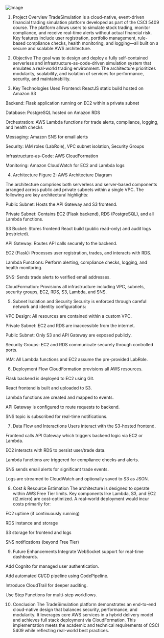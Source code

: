 ![Image](https://github.com/user-attachments/assets/61fd6afd-8fb0-4abe-ae92-bea9ff33c6a7)




1. Project Overview
TradeSimulation is a cloud-native, event-driven financial trading simulation platform developed as part of the CSCI 5409 course. The platform allows users to simulate stock trading, monitor compliance, and receive real-time alerts without actual financial risk. Key features include user registration, portfolio management, rule-based compliance checks, health monitoring, and logging—all built on a secure and scalable AWS architecture.

2. Objective
The goal was to design and deploy a fully self-contained serverless and infrastructure-as-code-driven simulation system that emulates a real-world trading environment. The architecture prioritizes modularity, scalability, and isolation of services for performance, security, and maintainability.

3. Key Technologies Used
Frontend: ReactJS static build hosted on Amazon S3

Backend: Flask application running on EC2 within a private subnet

Database: PostgreSQL hosted on Amazon RDS

Orchestration: AWS Lambda functions for trade alerts, compliance, logging, and health checks

Messaging: Amazon SNS for email alerts

Security: IAM roles (LabRole), VPC subnet isolation, Security Groups

Infrastructure-as-Code: AWS CloudFormation

Monitoring: Amazon CloudWatch for EC2 and Lambda logs

4. Architecture
Figure 2: AWS Architecture Diagram

The architecture comprises both serverless and server-based components arranged across public and private subnets within a single VPC. The following are key architectural highlights:

Public Subnet: Hosts the API Gateway and S3 frontend.

Private Subnet: Contains EC2 (Flask backend), RDS (PostgreSQL), and all Lambda functions.

S3 Bucket: Stores frontend React build (public read-only) and audit logs (restricted).

API Gateway: Routes API calls securely to the backend.

EC2 (Flask): Processes user registration, trades, and interacts with RDS.

Lambda Functions: Perform alerting, compliance checks, logging, and health monitoring.

SNS: Sends trade alerts to verified email addresses.

CloudFormation: Provisions all infrastructure including VPC, subnets, security groups, EC2, RDS, S3, Lambda, and SNS.

5. Subnet Isolation and Security
Security is enforced through careful network and identity configurations:

VPC Design: All resources are contained within a custom VPC.

Private Subnet: EC2 and RDS are inaccessible from the internet.

Public Subnet: Only S3 and API Gateway are exposed publicly.

Security Groups: EC2 and RDS communicate securely through controlled ports.

IAM: All Lambda functions and EC2 assume the pre-provided LabRole.

6. Deployment Flow
CloudFormation provisions all AWS resources.

Flask backend is deployed to EC2 using Git.

React frontend is built and uploaded to S3.

Lambda functions are created and mapped to events.

API Gateway is configured to route requests to backend.

SNS topic is subscribed for real-time notifications.

7. Data Flow and Interactions
Users interact with the S3-hosted frontend.

Frontend calls API Gateway which triggers backend logic via EC2 or Lambda.

EC2 interacts with RDS to persist user/trade data.

Lambda functions are triggered for compliance checks and alerts.

SNS sends email alerts for significant trade events.

Logs are streamed to CloudWatch and optionally saved to S3 as JSON.

8. Cost & Resource Estimation
The architecture is designed to operate within AWS Free Tier limits. Key components like Lambda, S3, and EC2 (t2.micro) are cost-optimized. A real-world deployment would incur costs primarily for:

EC2 uptime (if continuously running)

RDS instance and storage

S3 storage for frontend and logs

SNS notifications (beyond Free Tier)

9. Future Enhancements
Integrate WebSocket support for real-time dashboards.

Add Cognito for managed user authentication.

Add automated CI/CD pipeline using CodePipeline.

Introduce CloudTrail for deeper auditing.

Use Step Functions for multi-step workflows.

10. Conclusion
The TradeSimulation platform demonstrates an end-to-end cloud-native design that balances security, performance, and modularity. It leverages core AWS services in a hybrid delivery model and achieves full stack deployment via CloudFormation. This implementation meets the academic and technical requirements of CSCI 5409 while reflecting real-world best practices.
